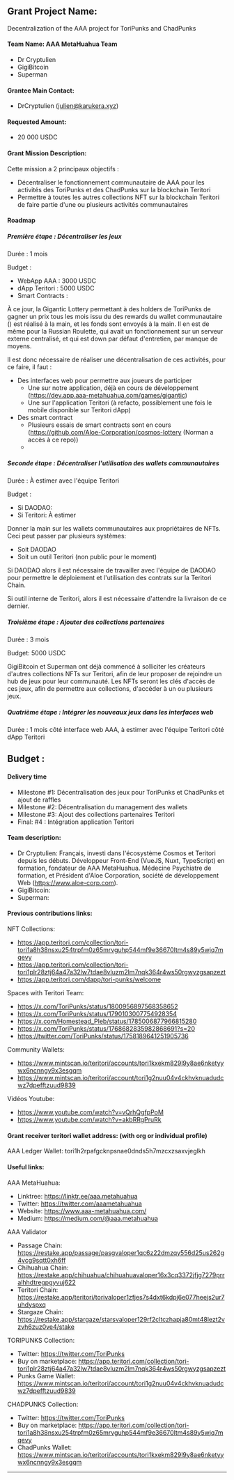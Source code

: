 

## Grant Project Name:

Decentralization of the AAA project for ToriPunks and ChadPunks

#### Team Name: AAA MetaHuahua Team
- Dr Cryptulien
- GigiBitcoin
- Superman

#### Grantee Main Contact:

- DrCryptulien (julien@karukera.xyz)

#### Requested Amount: 

- 20 000 USDC

#### Grant Mission Description:

Cette mission a 2 principaux objectifs : 
- Décentraliser le fonctionnement communautaire de AAA pour les activités des ToriPunks et des ChadPunks sur la blockchain Teritori
- Permettre à toutes les autres collections NFT sur la blockchain Teritori de faire partie d'une ou plusieurs activités communautaires

#### Roadmap

##### Première étape : Décentraliser les jeux

Durée : 1 mois

Budget : 
- WebApp AAA : 3000 USDC
- dApp Teritori : 5000 USDC
- Smart Contracts : 

À ce jour, la Gigantic Lottery permettant à des holders de ToriPunks de gagner un prix tous les mois issu du des rewards du wallet communautaire () est réalisé à la main, et les fonds sont envoyés à la main. Il en est de même pour la Russian Roulette, qui avait un fonctionnement sur un serveur externe centralisé, et qui est down par défaut d'entretien, par manque de moyens. 

Il est donc nécessaire de réaliser une décentralisation de ces activités, pour ce faire, il faut : 
- Des interfaces web pour permettre aux joueurs de participer
  - Une sur notre application, déjà en cours de développement (https://dev.app.aaa-metahuahua.com/games/gigantic)
  - Une sur l'application Teritori (à refacto, possiblement une fois le mobile disponible sur Teritori dApp)
- Des smart contract
  - Plusieurs essais de smart contracts sont en cours (https://github.com/Aloe-Corporation/cosmos-lottery (Norman a accès à ce repo))
  - 

##### Seconde étape : Décentraliser l'utilisation des wallets communautaires

Durée : À estimer avec l'équipe Teritori

Budget : 
- Si DAODAO: 
- Si Teritori: À estimer

Donner la main sur les wallets communautaires aux propriétaires de NFTs. Ceci peut passer par plusieurs systèmes: 
- Soit DAODAO
- Soit un outil Teritori (non public pour le moment)

Si DAODAO alors il est nécessaire de travailler avec l'équipe de DAODAO pour permettre le déploiement et l'utilisation des contrats sur la Teritori Chain. 

Si outil interne de Teritori, alors il est nécessaire d'attendre la livraison de ce dernier. 

##### Troisième étape : Ajouter des collections partenaires

Durée : 3 mois

Budget: 5000 USDC

GigiBitcoin et Superman ont déjà commencé à solliciter les créateurs d'autres collections NFTs sur Teritori, afin de leur proposer de rejoindre un hub de jeux pour leur communauté. Les NFTs seront les clés d'accès de ces jeux, afin de permettre aux collections, d'accéder à un ou plusieurs jeux.

##### Quatrième étape : Intégrer les nouveaux jeux dans les interfaces web

Durée : 1 mois côté interface web AAA, à estimer avec l'équipe Teritori côté dApp Teritori

Budget : 
- 

#### Delivery time 
- Milestone #1: Décentralisation des jeux pour ToriPunks et ChadPunks et ajout de raffles
- Milestone #2: Décentralisation du management des wallets
- Milestone #3: Ajout des collections partenaires Teritori
- Final: #4 : Intégration application Teritori

#### Team description:
- Dr Cryptulien: Français, investi dans l'écosystème Cosmos et Teritori depuis les débuts. Développeur Front-End (VueJS, Nuxt, TypeScript) en formation, fondateur de AAA MetaHuahua. Médecine Psychiatre de formation, et Président d'Aloe Corporation, société de développement Web (https://www.aloe-corp.com).
- GigiBitcoin: 
- Superman: 

#### Previous contributions links:

NFT Collections: 
- https://app.teritori.com/collection/tori-tori1a8h38nsxu254trpfm0z65mrvguhp544mf9e36670ltm4s89y5wjq7mqevy
- https://app.teritori.com/collection/tori-tori1plr28ztj64a47a32lw7tdae8vluzm2lm7nqk364r4ws50rgwyzgsapzezt
- https://app.teritori.com/dapp/tori-punks/welcome

Spaces with Teritori Team:
- https://x.com/ToriPunks/status/1800956897568358652
- https://x.com/ToriPunks/status/1790103007754928354
- https://x.com/Homestead_Pleb/status/1785006877966815280
- https://x.com/ToriPunks/status/1768682835982868691?s=20
- https://twitter.com/ToriPunks/status/1758189641251905736
  
Community Wallets: 
- https://www.mintscan.io/teritori/accounts/tori1kxekm829l9y8ae6nketyywx6ncnngy9x3esgqm
- https://www.mintscan.io/teritori/account/tori1g2nuu04v4ckhvknuadudcwz7dpefftzuud9839

Vidéos Youtube:
- https://www.youtube.com/watch?v=vQrhQgfpPoM
- https://www.youtube.com/watch?v=akbRRgPruRk

#### Grant receiver teritori wallet address: (with org or individual profile)
AAA Ledger Wallet: tori1h2rpafgcknpsnae0dnds5h7mzcxzsaxvjeglkh

#### Useful links:
AAA MetaHuahua:

- Linktree: https://linktr.ee/aaa.metahuahua
- Twitter: https://twitter.com/aaametahuahua
- Website: https://www.aaa-metahuahua.com/
- Medium: https://medium.com/@aaa.metahuahua

AAA Validator 

- Passage Chain: https://restake.app/passage/pasgvaloper1qc6z22dmzqy556d25us262g4vcg9sqtt0xh6ff
- Chihuahua Chain: https://restake.app/chihuahua/chihuahuavaloper16x3cq3372jfjg7279prralhhdtregpgyvuj622
- Teritori Chain: https://restake.app/teritori/torivaloper1zfjes7s4dxt6kdpj6e077heejs2ur7uhdyspxq
- Stargaze Chain: https://restake.app/stargaze/starsvaloper129rf2cltczhapja80mt48lezt2vzvh6zuz0ve4/stake

TORIPUNKS Collection:

- Twitter: https://twitter.com/ToriPunks
- Buy on marketplace: https://app.teritori.com/collection/tori-tori1plr28ztj64a47a32lw7tdae8vluzm2lm7nqk364r4ws50rgwyzgsapzezt
- Punks Game Wallet: https://www.mintscan.io/teritori/account/tori1g2nuu04v4ckhvknuadudcwz7dpefftzuud9839
 
CHADPUNKS Collection: 

- Twitter: https://twitter.com/ToriPunks
- Buy on marketplace: https://app.teritori.com/collection/tori-tori1a8h38nsxu254trpfm0z65mrvguhp544mf9e36670ltm4s89y5wjq7mqevy
- ChadPunks Wallet:  https://www.mintscan.io/teritori/accounts/tori1kxekm829l9y8ae6nketyywx6ncnngy9x3esgqm

---
